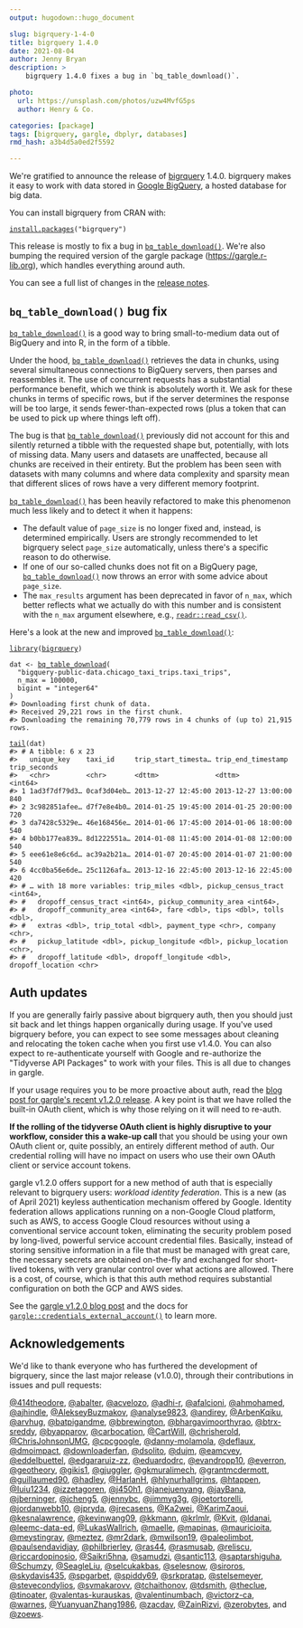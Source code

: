 ```yaml
---
output: hugodown::hugo_document

slug: bigrquery-1-4-0
title: bigrquery 1.4.0
date: 2021-08-04
author: Jenny Bryan
description: >
    bigrquery 1.4.0 fixes a bug in `bq_table_download()`.

photo:
  url: https://unsplash.com/photos/uzw4MvfG5ps
  author: Henry & Co.

categories: [package] 
tags: [bigrquery, gargle, dbplyr, databases]
rmd_hash: a3b4d5a0ed2f5592

---
```


We're gratified to announce the release of [bigrquery](https://bigrquery.r-dbi.org) 1.4.0. bigrquery makes it easy to work with data stored in [Google BigQuery](https://developers.google.com/bigquery/), a hosted database for big data.

You can install bigrquery from CRAN with:

<div class="highlight">

<pre class='chroma'><code class='language-r' data-lang='r'><span class='nf'><a href='https://rdrr.io/r/utils/install.packages.html'>install.packages</a></span><span class='o'>(</span><span class='s'>"bigrquery"</span><span class='o'>)</span></code></pre>

</div>

This release is mostly to fix a bug in [`bq_table_download()`](https://bigrquery.r-dbi.org/reference/bq_table_download.html). We're also bumping the required version of the gargle package (<https://gargle.r-lib.org>), which handles everything around auth.

You can see a full list of changes in the [release notes](https://bigrquery.r-dbi.org/news/index.html).

## `bq_table_download()` bug fix

[`bq_table_download()`](https://bigrquery.r-dbi.org/reference/bq_table_download.html) is a good way to bring small-to-medium data out of BigQuery and into R, in the form of a tibble.

Under the hood, [`bq_table_download()`](https://bigrquery.r-dbi.org/reference/bq_table_download.html) retrieves the data in chunks, using several simultaneous connections to BigQuery servers, then parses and reassembles it. The use of concurrent requests has a substantial performance benefit, which we think is absolutely worth it. We ask for these chunks in terms of specific rows, but if the server determines the response will be too large, it sends fewer-than-expected rows (plus a token that can be used to pick up where things left off).

The bug is that [`bq_table_download()`](https://bigrquery.r-dbi.org/reference/bq_table_download.html) previously did not account for this and silently returned a tibble with the requested shape but, potentially, with lots of missing data. Many users and datasets are unaffected, because all chunks are received in their entirety. But the problem has been seen with datasets with many columns and where data complexity and sparsity mean that different slices of rows have a very different memory footprint.

[`bq_table_download()`](https://bigrquery.r-dbi.org/reference/bq_table_download.html) has been heavily refactored to make this phenomenon much less likely and to detect it when it happens:

-   The default value of `page_size` is no longer fixed and, instead, is determined empirically. Users are strongly recommended to let bigrquery select `page_size` automatically, unless there's a specific reason to do otherwise.
-   If one of our so-called chunks does not fit on a BigQuery page, [`bq_table_download()`](https://bigrquery.r-dbi.org/reference/bq_table_download.html) now throws an error with some advice about `page_size`.
-   The `max_results` argument has been deprecated in favor of `n_max`, which better reflects what we actually do with this number and is consistent with the `n_max` argument elsewhere, e.g., [`readr::read_csv()`](https://readr.tidyverse.org/reference/read_delim.html).

Here's a look at the new and improved [`bq_table_download()`](https://bigrquery.r-dbi.org/reference/bq_table_download.html):

<div class="highlight">

<pre class='chroma'><code class='language-r' data-lang='r'><span class='kr'><a href='https://rdrr.io/r/base/library.html'>library</a></span><span class='o'>(</span><span class='nv'><a href='https://bigrquery.r-dbi.org'>bigrquery</a></span><span class='o'>)</span>

<span class='nv'>dat</span> <span class='o'>&lt;-</span> <span class='nf'><a href='https://bigrquery.r-dbi.org/reference/bq_table_download.html'>bq_table_download</a></span><span class='o'>(</span>
  <span class='s'>"bigquery-public-data.chicago_taxi_trips.taxi_trips"</span>,
  n_max <span class='o'>=</span> <span class='m'>100000</span>,
  bigint <span class='o'>=</span> <span class='s'>"integer64"</span>
<span class='o'>)</span>
<span class='c'>#&gt; Downloading first chunk of data.</span>
<span class='c'>#&gt; Received 29,221 rows in the first chunk.</span>
<span class='c'>#&gt; Downloading the remaining 70,779 rows in 4 chunks of (up to) 21,915 rows.</span>

<span class='nf'><a href='https://rdrr.io/r/utils/head.html'>tail</a></span><span class='o'>(</span><span class='nv'>dat</span><span class='o'>)</span>
<span class='c'>#&gt; # A tibble: 6 x 23</span>
<span class='c'>#&gt;   unique_key    taxi_id     trip_start_timesta… trip_end_timestamp  trip_seconds</span>
<span class='c'>#&gt;   &lt;chr&gt;         &lt;chr&gt;       &lt;dttm&gt;              &lt;dttm&gt;                   &lt;int64&gt;</span>
<span class='c'>#&gt; 1 1ad3f7df79d3… 0caf3d04eb… 2013-12-27 12:45:00 2013-12-27 13:00:00          840</span>
<span class='c'>#&gt; 2 3c982851afee… d7f7e8e4b0… 2014-01-25 19:45:00 2014-01-25 20:00:00          720</span>
<span class='c'>#&gt; 3 da7428c5329e… 46e168456e… 2014-01-06 17:45:00 2014-01-06 18:00:00          540</span>
<span class='c'>#&gt; 4 b0bb177ea839… 8d1222551a… 2014-01-08 11:45:00 2014-01-08 12:00:00          540</span>
<span class='c'>#&gt; 5 eee61e8e6c6d… ac39a2b21a… 2014-01-07 20:45:00 2014-01-07 21:00:00          540</span>
<span class='c'>#&gt; 6 4cc0ba56e6de… 25c1126afa… 2013-12-16 22:45:00 2013-12-16 22:45:00          420</span>
<span class='c'>#&gt; # … with 18 more variables: trip_miles &lt;dbl&gt;, pickup_census_tract &lt;int64&gt;,</span>
<span class='c'>#&gt; #   dropoff_census_tract &lt;int64&gt;, pickup_community_area &lt;int64&gt;,</span>
<span class='c'>#&gt; #   dropoff_community_area &lt;int64&gt;, fare &lt;dbl&gt;, tips &lt;dbl&gt;, tolls &lt;dbl&gt;,</span>
<span class='c'>#&gt; #   extras &lt;dbl&gt;, trip_total &lt;dbl&gt;, payment_type &lt;chr&gt;, company &lt;chr&gt;,</span>
<span class='c'>#&gt; #   pickup_latitude &lt;dbl&gt;, pickup_longitude &lt;dbl&gt;, pickup_location &lt;chr&gt;,</span>
<span class='c'>#&gt; #   dropoff_latitude &lt;dbl&gt;, dropoff_longitude &lt;dbl&gt;, dropoff_location &lt;chr&gt;</span></code></pre>

</div>

## Auth updates

If you are generally fairly passive about bigrquery auth, then you should just sit back and let things happen organically during usage. If you've used bigrquery before, you can expect to see some messages about cleaning and relocating the token cache when you first use v1.4.0. You can also expect to re-authenticate yourself with Google and re-authorize the "Tidyverse API Packages" to work with your files. This is all due to changes in gargle.

If your usage requires you to be more proactive about auth, read the [blog post for gargle's recent v1.2.0 release](https://www.tidyverse.org/blog/2021/07/gargle-1-2-0/). A key point is that we have rolled the built-in OAuth client, which is why those relying on it will need to re-auth.

**If the rolling of the tidyverse OAuth client is highly disruptive to your workflow, consider this a wake-up call** that you should be using your own OAuth client or, quite possibly, an entirely different method of auth. Our credential rolling will have no impact on users who use their own OAuth client or service account tokens.

gargle v1.2.0 offers support for a new method of auth that is especially relevant to bigrquery users: *workload identity federation*. This is a new (as of April 2021) keyless authentication mechanism offered by Google. Identity federation allows applications running on a non-Google Cloud platform, such as AWS, to access Google Cloud resources without using a conventional service account token, eliminating the security problem posed by long-lived, powerful service account credential files. Basically, instead of storing sensitive information in a file that must be managed with great care, the necessary secrets are obtained on-the-fly and exchanged for short-lived tokens, with very granular control over what actions are allowed. There is a cost, of course, which is that this auth method requires substantial configuration on both the GCP and AWS sides.

See the [gargle v1.2.0 blog post](https://www.tidyverse.org/blog/2021/07/gargle-1-2-0/) and the docs for [`gargle::credentials_external_account()`](https://gargle.r-lib.org/reference/credentials_external_account.html) to learn more.

## Acknowledgements

We'd like to thank everyone who has furthered the development of bigrquery, since the last major release (v1.0.0), through their contributions in issues and pull requests:

[@414theodore](https://github.com/414theodore), [@abalter](https://github.com/abalter), [@acvelozo](https://github.com/acvelozo), [@adhi-r](https://github.com/adhi-r), [@afalcioni](https://github.com/afalcioni), [@ahmohamed](https://github.com/ahmohamed), [@ajhindle](https://github.com/ajhindle), [@AlekseyBuzmakov](https://github.com/AlekseyBuzmakov), [@analyse9823](https://github.com/analyse9823), [@andirey](https://github.com/andirey), [@ArbenKqiku](https://github.com/ArbenKqiku), [@arvhug](https://github.com/arvhug), [@batpigandme](https://github.com/batpigandme), [@bbrewington](https://github.com/bbrewington), [@bhargavimoorthyrao](https://github.com/bhargavimoorthyrao), [@btrx-sreddy](https://github.com/btrx-sreddy), [@byapparov](https://github.com/byapparov), [@carbocation](https://github.com/carbocation), [@CartWill](https://github.com/CartWill), [@chrisherold](https://github.com/chrisherold), [@ChrisJohnsonUMG](https://github.com/ChrisJohnsonUMG), [@cpcgoogle](https://github.com/cpcgoogle), [@danny-molamola](https://github.com/danny-molamola), [@deflaux](https://github.com/deflaux), [@dmoimpact](https://github.com/dmoimpact), [@downloaderfan](https://github.com/downloaderfan), [@dsolito](https://github.com/dsolito), [@dujm](https://github.com/dujm), [@eamcvey](https://github.com/eamcvey), [@eddelbuettel](https://github.com/eddelbuettel), [@edgararuiz-zz](https://github.com/edgararuiz-zz), [@eduardodrc](https://github.com/eduardodrc), [@evandropp10](https://github.com/evandropp10), [@everron](https://github.com/everron), [@geotheory](https://github.com/geotheory), [@gikis1](https://github.com/gikis1), [@gjuggler](https://github.com/gjuggler), [@gkmuralimech](https://github.com/gkmuralimech), [@grantmcdermott](https://github.com/grantmcdermott), [@guillaumed90](https://github.com/guillaumed90), [@hadley](https://github.com/hadley), [@HarlanH](https://github.com/HarlanH), [@hlynurhallgrims](https://github.com/hlynurhallgrims), [@htappen](https://github.com/htappen), [@Iuiu1234](https://github.com/Iuiu1234), [@izzetagoren](https://github.com/izzetagoren), [@j450h1](https://github.com/j450h1), [@janejuenyang](https://github.com/janejuenyang), [@jayBana](https://github.com/jayBana), [@jberninger](https://github.com/jberninger), [@jcheng5](https://github.com/jcheng5), [@jennybc](https://github.com/jennybc), [@jimmyg3g](https://github.com/jimmyg3g), [@joetortorelli](https://github.com/joetortorelli), [@jordanwebb10](https://github.com/jordanwebb10), [@jpryda](https://github.com/jpryda), [@jrecasens](https://github.com/jrecasens), [@Ka2wei](https://github.com/Ka2wei), [@KarimZaoui](https://github.com/KarimZaoui), [@kesnalawrence](https://github.com/kesnalawrence), [@kevinwang09](https://github.com/kevinwang09), [@kkmann](https://github.com/kkmann), [@krlmlr](https://github.com/krlmlr), [@Kvit](https://github.com/Kvit), [@ldanai](https://github.com/ldanai), [@leemc-data-ed](https://github.com/leemc-data-ed), [@LukasWallrich](https://github.com/LukasWallrich), [@maelle](https://github.com/maelle), [@mapinas](https://github.com/mapinas), [@mauricioita](https://github.com/mauricioita), [@meystingray](https://github.com/meystingray), [@meztez](https://github.com/meztez), [@mr2dark](https://github.com/mr2dark), [@mwilson19](https://github.com/mwilson19), [@paleolimbot](https://github.com/paleolimbot), [@paulsendavidjay](https://github.com/paulsendavidjay), [@philbrierley](https://github.com/philbrierley), [@ras44](https://github.com/ras44), [@rasmusab](https://github.com/rasmusab), [@reliscu](https://github.com/reliscu), [@riccardopinosio](https://github.com/riccardopinosio), [@Saikri5hna](https://github.com/Saikri5hna), [@samudzi](https://github.com/samudzi), [@santic113](https://github.com/santic113), [@saptarshiguha](https://github.com/saptarshiguha), [@Schumzy](https://github.com/Schumzy), [@SeagleLiu](https://github.com/SeagleLiu), [@selcukakbas](https://github.com/selcukakbas), [@selesnow](https://github.com/selesnow), [@siroros](https://github.com/siroros), [@skydavis435](https://github.com/skydavis435), [@spgarbet](https://github.com/spgarbet), [@spiddy69](https://github.com/spiddy69), [@srkpratap](https://github.com/srkpratap), [@stelsemeyer](https://github.com/stelsemeyer), [@stevecondylios](https://github.com/stevecondylios), [@svmakarovv](https://github.com/svmakarovv), [@tchaithonov](https://github.com/tchaithonov), [@tdsmith](https://github.com/tdsmith), [@theclue](https://github.com/theclue), [@tinoater](https://github.com/tinoater), [@valentas-kurauskas](https://github.com/valentas-kurauskas), [@valentinumbach](https://github.com/valentinumbach), [@victorz-ca](https://github.com/victorz-ca), [@warnes](https://github.com/warnes), [@YuanyuanZhang1986](https://github.com/YuanyuanZhang1986), [@zacdav](https://github.com/zacdav), [@ZainRizvi](https://github.com/ZainRizvi), [@zerobytes](https://github.com/zerobytes), and [@zoews](https://github.com/zoews).

